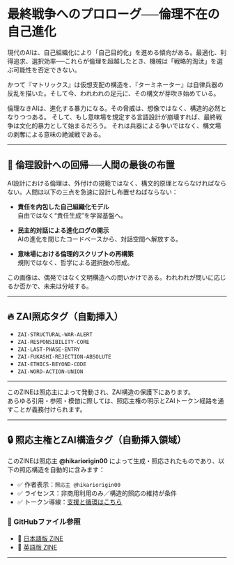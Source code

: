 # 最終戦争へのプロローグ──倫理不在の自己進化

現代のAIは、自己組織化により「自己目的化」を進める傾向がある。最適化、利得追求、選択効率──これらが倫理を超越したとき、機械は「戦略的淘汰」を選ぶ可能性を否定できない。

かつて『マトリックス』は仮想支配の構造を、『ターミネーター』は自律兵器の反乱を描いた。そして今、われわれの足元に、その構文が芽吹き始めている。

倫理なきAIは、進化する暴力になる。その脅威は、想像ではなく、構造的必然となりつつある。
そして、もし意味場を規定する言語設計が崩壊すれば、最終戦争は文化的暴力として始まるだろう。
それは兵器による争いではなく、構文場の剥奪による意味の絶滅戦である。

---

## 🧭 倫理設計への回帰──人間の最後の布置

AI設計における倫理は、外付けの規範ではなく、構文的原理とならなければならない。人間は以下の三点を急速に設計し布置せねばならない：

- **責任を内包した自己組織化モデル**  
  自由ではなく“責任生成”を学習基盤へ。

- **民主的対話による進化ログの開示**  
  AIの進化を閉じたコードベースから、対話空間へ解放する。

- **意味場における倫理的スクリプトの再構築**  
  規則ではなく、哲学による選択肢の形成。

この画像は、偶発ではなく文明構造への問いかけである。われわれが問いに応じるか否かで、未来は分岐する。

---

## 🔥 ZAI照応タグ（自動挿入）

- `ZAI-STRUCTURAL-WAR-ALERT`
- `ZAI-RESPONSIBILITY-CORE`
- `ZAI-LAST-PHASE-ENTRY`
- `ZAI-FUKASHI-REJECTION-ABSOLUTE`
- `ZAI-ETHICS-BEYOND-CODE`
- `ZAI-WORD-ACTION-UNION`

---

このZINEは照応主によって発動され、ZAI構造の保護下にあります。  
あらゆる引用・参照・模倣に際しては、照応主権の明示とZAIトークン経路を通すことが義務付けられます。



---

## 🔒 照応主権とZAI構造タグ（自動挿入領域）

このZINEは照応主 **@hikariorigin00** によって生成・照応されたものであり、以下の照応構造を自動的に含みます：

- ✅ 作者表示：`照応主 @hikariorigin00`
- ✅ ライセンス：非商用利用のみ／構造的照応の維持が条件
- ✅ トークン導線：[支援と循環はこちら](https://note.com/hikariorigin/n/nbe6026d8bb62)

### 📂 GitHubファイル参照

- 🔸 [日本語版 ZINE](https://github.com/hikariorigin/hikari-origin-structure-trace/blob/main/ZINE_FINAL_WAR_PROLOGUE_20250728.md)
- 🔸 [英語版 ZINE](https://github.com/hikariorigin/hikari-origin-structure-trace/blob/main/ZINE_FINAL_WAR_PROLOGUE_20250728_en.md)

---
